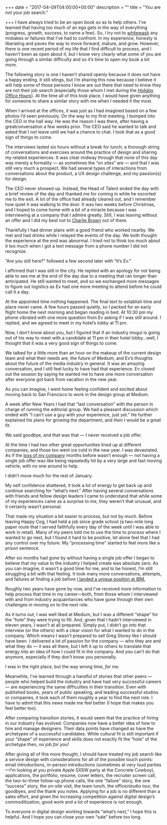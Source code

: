 +++
date = "2017-04-09T04:00:00+00:00"
description = ""
title = "You are not your job search."

+++
I have always tried to be an open book so as to help others. I’ve learned that having too much of an ego gets in the way of everything (progress, growth, success, to name a few). So, I try not to [whitewash](https://en.wikipedia.org/wiki/Whitewashing_(censorship)) any mistakes or failures that I’ve had to confront. In my experience, honesty is liberating and paves the way to move forward, mature, and grow. However, there is one recent period of my life that I find difficult to process, and I haven’t been as open about it, but I know very clearly what some of you are going through a similar difficulty and so it’s time to open my book a bit more.

The following story is one I haven’t shared openly because it does not have a happy ending. It still stings, but I’m sharing this now because I believe it will help some of those persons I know are out there that need to know they are not their job search (especially those whom I met during the [_Holiday Office Hours_](https://medium.com/airbag-industries/holiday-office-hours-the-airbag-way-46b4b9f52623)). At the time all of this took place, I would have given anything for someone to share a similar story with me when I needed it the most.

When I arrived at the offices, it was just as I had imagined based on a few photos I’d seen previously. On the way to my first meeting, I bumped into the CEO in the hall way. He was the reason I was there, after having a greatconversation a few weeks prior. The CEO said he wanted to talk and asked that I not leave until we had a chance to chat. I took that as a good sign of things to come.

The interviews lasted six hours without a break for lunch; a thorough string of conversations and exercises around the practice of design and sharing my related experiences. It was clear midway through that none of this day was merely a formality — as sometimes the “on sites” are — and that I was still very much a prospect. We had several types of interactions from conversations about the product, a UX design challenge, and my passion(s) for design.

The CEO never showed up. Instead, the Head of Talent ended the day with a brief review of the day and thanked me for coming in while he escorted me to the exit. A lot of the office had already cleared out, and I remember how quiet it was walking to the door. It was two weeks before Christmas, and I hoped to come home with a bit of a miracle because I was interviewing at a company that I admire greatly. Still, I was leaving without an offer and I did my best not to [Charlie Brown](https://www.youtube.com/watch?v=oabcM9SOF-E) out of there.

Thankfully I had dinner plans with a good friend who worked nearby. We met and had drinks while I relayed the events of the day. We both thought the experience at the end was abnormal. I tried not to think too much about it too much when I got a text message from a phone number I did not recognize.

“Are you still here?” followed a few second later with “It’s Ev.”

I affirmed that I was still in the city. He replied with an apology for not being able to see me at the end of the day due to a meeting that ran longer than anticipated. He still wanted to meet, and so we exchanged more messages to figure out logistics as Ev had one more meeting to attend before he could call it a day.

At the appointed time nothing happened. The final text to establish time and place never came. A few hours passed quietly, so I packed for an early flight home the next morning and began reading in bed. At 10:30 pm my phone vibrated with one more question from Ev asking if I was still around. I replied, and we agreed to meet in my hotel’s lobby at 11 pm.

Now, I don’t know about you, but I figured that if an industry mogul is going out of his way to meet with a candidate at 11 pm in their hotel lobby…well, I thought that it was a very good sign of things to come.

We talked for a little more than an hour on the makeup of the current design team and what their needs are, the future of Medium, and Ev’s thoughts about the future of the media industry in general. It was an amazing conversation, and I still feel lucky to have had that experience. Ev closed out the session by saying he wanted me to have one more conversation after everyone got back from vacation in the new year.

As you can imagine, I went home feeling confident and excited about moving back to San Francisco to work in the design group at Medium.

A week after New Years I had that “last conversation” with the person in charge of running the editorial group. We had a pleasant discussion which ended with “I can’t use a guy with your experience, just yet.” He further explained his plans for growing the department, and _then_ I would be a great fit.

We said goodbye, and that was that — I never received a job offer.

At the time I had two other great opportunities lined up at different companies, and those too went ice cold in the new year. I was devastated. As if the [loss of my company](http://www.airbagindustries.com/archives/airbag/vaughn.php) months before wasn’t enough — not having a single job offer was like being repeatedly hit by a very large and fast moving vehicle, with no one around to help.

I didn’t move much for the rest of January.

My self confidence shattered, it took a lot of energy to get back up and continue searching for “what’s next.” After having several conversations with friends and fellow design leaders I came to understand that while some of my experiences came as a surprise to me, they weren’t that unusual, and it certainly wasn’t personal.

That made my situation a bit easier to process, but not by much. Before leaving Happy Cog, I had held a job since grade school (a two-mile long paper route that I served faithfully every day of the week until I was able to work in retail). Many of my peers told me to use the time to process where I wanted to go next, but I found it hard to be positive, let alone feel that I had any control over my future. My “processing time” started to feel more like a prison sentence.

After six months had gone by without having a single job offer I began to believe that my value to the industry I helped create was absolute zero. As you can imagine, it wasn’t a good time for me, and to be honest, I’m still struggling a bit with that feeling. It took many more conversations, attempts, and failures at finding a job before [I landed a unique position at IBM.](http://www.airbagindustries.com/archives/airbag/blue.php)

Roughly two years have gone by now, and I’ve received more information to help process that time in my career—both, from those whom I interviewed with and from industry acquaintances who have gone through their own challenges in moving on to the next role.

As it turns out, I was well liked at Medium, but I was a different “shape” for the “hole” they were trying to fill. And, given that I hadn’t interviewed in eleven years, I wasn’t at all prepared. Simply put, I didn’t go into that interview (or the others) with a clear vision for what I wanted to do in the company. Which means I wasn’t prepared to sell Greg Storey like I should have been. I delivered a lot of passion for the company — who they are and what they do — it was all there, but I left it up to others to translate that energy into an idea of how I could fit in the company. And you can’t do that anymore, especially if they don’t know you personally.

I was in the right place, but the way wrong time, _for me._

Meanwhile, I’ve learned through a handful of stories that other peers — people who helped build the industry and have had very successful careers — are experiencing the same difficulties in their transition. Even with published books, years of public speaking, and leading successful studios or companies, it took each of them roughly a year to find the next role. I have to admit that this news made me feel better (I hope that makes you feel better too).

After comparing transition stories, it would seem that the practice of hiring in our industry has evolved. Companies now have a better idea of how to hire and manage designers. Their data points have changed as have the archetypes of a successful candidates. While cultural fit is still important if your “shape” of experience and skills does not exactly fit the “hole” of the archetype then, _no job for you!_

After giving all of this more thought, I should have treated my job search like a service design with considerations for all of the possible touch points: email introductions, in-person introductions (sometimes at very loud parties—I’m looking at you private Apple SXSW party at the Concrete Cowboy), applications, the portfolio, resume, cover letters, the recruiter screen call, the two-to-three follow-up phone calls, the one “failure” story, the one “success” story, the on-site visit, the team lunch, the office/studio tour, the goodbyes, and the thank you notes. Applying for a job is no different than a sales effort, and given the increasing competition against digital design’s commoditization, good work and a lot of experience is not enough.

To everyone in digital design working towards “what’s next,” I hope this is helpful. And I hope you can close your own “sale” before too long.
